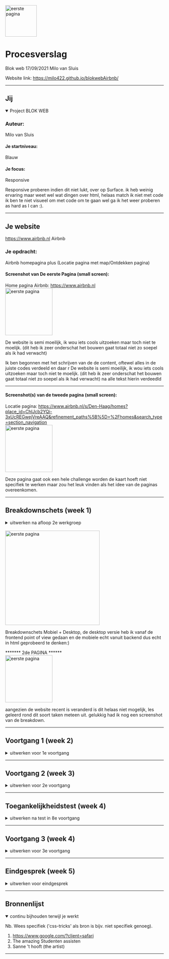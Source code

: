 <img src="https://user-images.githubusercontent.com/38405579/133743564-b901506f-2068-4f3d-af27-339beffbc174.png" width="100px" alt="eerste pagina">

# Procesverslag 
Blok web 17/09/2021 Milo van Sluis 


Website link:
https://milo422.github.io/blokwebAirbnb/

------------------------------------------------------------------------------------------------------------------------------------------------------------------

## Jij

<details open>
<summary>Project BLOK WEB </summary>

### Auteur:
Milo van Sluis

#### Je startniveau:
Blauw

#### Je focus:
Responsive
 
</details>
Responsive proberen indien dit niet lukt, over op Surface. ik heb weinig ervaring maar weet wel wat dingen over html, helaas match ik niet met code ik ben te niet visueel om met code om te gaan wel ga ik het weer proberen as hard as I can :).

------------------------------------------------------------------------------------------------------------------------------------------------------------------



## Je website

https://www.airbnb.nl
Airbnb

### Je opdracht:
Airbnb homepagina plus (Locatie pagina met map/Ontdekken pagina)

#### Screenshot van De eerste Pagina (small screen): 
Home pagina Airbnb: https://www.airbnb.nl
<br><img src="https://user-images.githubusercontent.com/38405579/133746467-588f64ab-9e50-4c22-9386-152605784500.png" width="150px" alt="eerste pagina"><br>

De website is semi moeilijk, ik wou iets cools uitzoeken maar toch niet te moelijk. (dit heb ik zeer onderschat het bouwen gaat totaal niet zo soepel als ik had verwacht) 

Ik ben begonnen met het schrijven van de de content, oftewel alles in de juiste codes verdeeld en daar r
De website is semi moeilijk, ik wou iets cools uitzoeken maar toch niet te moelijk. (dit heb ik zeer onderschat het bouwen gaat totaal niet zo soepel als ik had verwacht) na alle tekst hierin verdeedld

------------------------------------------------------------------------------------------------------------------------------------------------------------------

#### Screenshot(s) van de tweede pagina (small screen):
Locatie pagina:  https://www.airbnb.nl/s/Den-Haag/homes?place_id=ChIJcb2YQi-3xUcREGwejVreAAQ&refinement_paths%5B%5D=%2Fhomes&search_type=section_navigation
<br><img src="https://user-images.githubusercontent.com/38405579/133746456-efe6d51f-8bb7-4ec8-b85b-9a39b45f38df.png" width="150px" alt="eerste pagina"><br>

Deze pagina gaat ook een hele challenge worden de kaart hoeft niet specifiek te werken maar zou het leuk vinden als het idee van de paginas overeenkomen.
 
 
------------------------------------------------------------------------------------------------------------------------------------------------------------------
 

## Breakdownschets (week 1)

<details>
<summary>uitwerken na afloop 2e werkgroep</summary>

### de hele pagina: 
 

</details>
<br><img src="https://user-images.githubusercontent.com/38405579/133742704-014ae7d7-5cae-4e8c-bcbe-7f6ef5241633.jpg" width="300px" alt="eerste pagina"><br>

Breakdownschets Mobiel + Desktop, de desktop versie heb ik vanaf de frontend point of view gedaan en de mobiele echt vanuit backend dus echt in html geprobeerd te denken:)

******* 2de PAGINA ******
<br><img src="https://user-images.githubusercontent.com/38405579/133746456-efe6d51f-8bb7-4ec8-b85b-9a39b45f38df.png" width="150px" alt="eerste pagina"><br>

aangezien de website recent is veranderd is dit helaas niet mogelijk, les geleerd rond dit soort taken meteen uit. gelukkig had ik nog een screenshot van de breakdown.


------------------------------------------------------------------------------------------------------------------------------------------------------------------

## Voortgang 1 (week 2)

<details>
<summary>uitwerken voor 1e voortgang</summary>
 
<br><img src="https://user-images.githubusercontent.com/38405579/133742736-ffbe3703-c6ca-4288-8b73-d707407c7c09.jpg" width="300px" alt="eerste pagina"><br>

### Stand van zaken
hier dit ging goed & dit was lastig (neem ook screenshots op van delen van je website en code)


### Agenda voor meeting
- problemen met header
- problemen met centreren tekst en button in header


### Verslag van meeting
- gebruik inplaats van foto achtergrond image
  je kan de achtergrond image verplaatsen met  background-position:; en background-size:;
- voor de tekst was ik met een student assitente in een call gegaan om het samen uit te vissen :)




</details>


------------------------------------------------------------------------------------------------------------------------------------------------------------------


## Voortgang 2 (week 3)

<details>
<summary>uitwerken voor 2e voortgang</summary>
 
<br><img src="https://user-images.githubusercontent.com/38405579/133742739-6adea77e-37ed-466d-8093-9c96afe9aad2.jpg" width="300px" alt="eerste pagina"><br>

### Stand van zaken
hier dit ging goed & dit was lastig (neem ook screenshots op van delen van je website en code)


### Agenda voor meeting
Overscroll probleem als je kon bij de plekken waar je naarechts scrolde niet naar benden


### Verslag van meeting
- fix was overscroll-x op  zetten auto

</details>


------------------------------------------------------------------------------------------------------------------------------------------------------------------


## Toegankelijkheidstest (week 4)

<details>
<summary>uitwerken na test in 8e voortgang</summary>

### Bevindingen
Mensen met een visuele weten niet zomaar dat ze kunnen scrollen
alt teksten zijn niet goed waardoor mensen dien gebruik maken van spraak functie problemen kunnen ondervinden
De contrasten op wit werken wel heel goed(heel duidelijk)

]

</details>


------------------------------------------------------------------------------------------------------------------------------------------------------------------


## Voortgang 3 (week 4)

<details>
<summary>uitwerken voor 3e voortgang</summary>
 
 <br><img src="https://user-images.githubusercontent.com/38405579/134572047-7e509f01-fd77-4a1f-b5c0-4cf7fa67108e.jpg" width="300px" alt="eerste pagina"><br>

### Stand van zaken
Na heel veel struggles in het begin met de header en het centreren hiervan, ging het in de opvolgende fase verschikkelijk goed na 30 min hulp van de studentenbegeleiders was het daarna alleen maar positief. ik schoot door de sit heen en heb in 3 uurtjes die hele pagina in elkaar gezet en ik ben er erg tevreden over. (een succes)


### Agenda voor meeting
-Footer responsivness
-
 
student Milo      
 behandelen: scrollen terwijl je overflow x gebruikt was nogsteeds niet gelukt
 text decoration heb ik problemen mee werkt alleen bij *
 


### Verslag van meeting
text decoraion kan je alleen op de a toepassen
overflow samen in groupscall gefixt nadat we eerst fix hadden gedaan was er wat veranderd
 
 
</details>


------------------------------------------------------------------------------------------------------------------------------------------------------------------


## Eindgesprek (week 5)

<details>
<summary>uitwerken voor eindgesprek</summary>

### Stand van zaken
Na Veel succes de vorige ronde ging het wat minder soepel met de laatste loodjes, veel kleien probleempjes die mij niet lukte te perfectioneren

### Screenshot(s)

 <img src="https://user-images.githubusercontent.com/38405579/133741760-dc166924-764e-4b01-b6c5-db5508d9141c.PNG" width="150px" alt="eerste pagina"><br>
<img src="https://user-images.githubusercontent.com/38405579/133742457-0df506df-fb4b-4a42-8750-bc20780b2521.PNG" width="150px" alt="eerste pagina"><br>

</details>


------------------------------------------------------------------------------------------------------------------------------------------------------------------


## Bronnenlijst

<details open>
<summary>continu bijhouden terwijl je werkt</summary>

Nb. Wees specifiek ('css-tricks' als bron is bijv. niet specifiek genoeg).

1. https://www.google.com/?client=safari
2. The amazing Studenten assisten
3. Sanne 't hooft (the artist)

</details>


------------------------------------------------------------------------------------------------------------------------------------------------------------------
